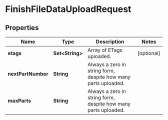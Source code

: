 

# FinishFileDataUploadRequest



## Properties

| Name | Type | Description | Notes |
|------------ | ------------- | ------------- | -------------|
|**etags** | **Set&lt;String&gt;** | Array of ETags uploaded. |  [optional] |
|**nextPartNumber** | **String** | Always a zero in string form, despite how many parts uploaded. |  |
|**maxParts** | **String** | Always a zero in string form, despite how many parts uploaded. |  |



